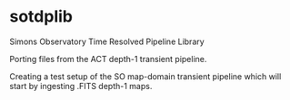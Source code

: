 # sotdplib
Simons Observatory Time Resolved Pipeline Library


Porting files from the ACT depth-1 transient pipeline. 

Creating a test setup of the SO map-domain transient pipeline which will start by ingesting .FITS depth-1 maps.